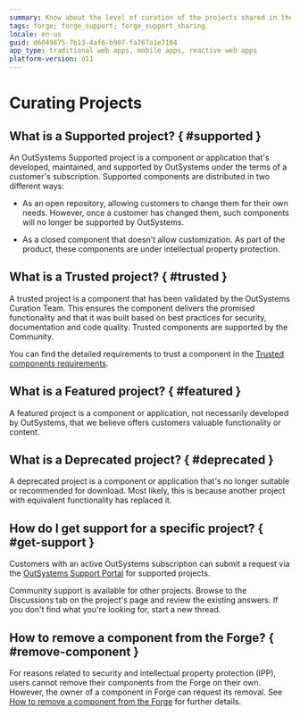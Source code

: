 ```yaml
---
summary: Know about the level of curation of the projects shared in the Forge and the support you can get for those projects.
tags: forge; forge_support; forge_support_sharing
locale: en-us
guid: d6049875-7b13-4af6-b907-fa767a1e7104
app_type: traditional web apps, mobile apps, reactive web apps
platform-version: o11
---
```


# Curating Projects

## What is a Supported project? { #supported }

An OutSystems Supported project is a component or application that's developed, maintained, and supported by OutSystems under the terms of a customer's subscription. Supported components are distributed in two different ways:

* As an open repository, allowing customers to change them for their own needs. However, once a customer has changed them, such components will no longer be supported by OutSystems.

* As a closed component that doesn’t allow customization. As part of the product, these components are under intellectual property protection.

## What is a Trusted project? { #trusted }

A trusted project is a component that has been validated by the OutSystems Curation Team. This ensures the component delivers the promised functionality and that it was built based on best practices for security, documentation and code quality. Trusted components are supported by the Community.

You can find the detailed requirements to trust a component in the [Trusted components requirements](trusted-requirements.md).

## What is a Featured project? { #featured }

A featured project is a component or application, not necessarily developed by OutSystems, that we believe offers customers valuable functionality or content.

## What is a Deprecated project? { #deprecated }

A deprecated project is a component or application that's no longer suitable or recommended for download. Most likely, this is because another project with equivalent functionality has replaced it.

## How do I get support for a specific project? { #get-support }

Customers with an active OutSystems subscription can submit a request via the [OutSystems Support Portal](https://success.outsystems.com/Support/Enterprise_Customers/OutSystems_Support/01_Contact_OutSystems_technical_support) for supported projects.

Community support is available for other projects. Browse to the Discussions tab on the project's page and review the existing answers. If you don't find what you're looking for, start a new thread.

## How to remove a component from the Forge? { #remove-component }

For reasons related to security and intellectual property protection (IPP), users cannot remove their components from the Forge on their own. However, the owner of a component in Forge can request its removal. See [How to remove a component from the Forge](remove-project.md) for further details.
